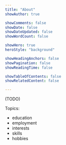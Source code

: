 ```yaml
---
title: "About"
showAuthor: true

showComments: false
showDate: false
showDateUpdated: false
showWordCount: false

showHero: true
heroStyle: "background"

showHeadingAnchors: false
showPagination: false
showReadingTime: false

showTableOfContents: false
showRelatedContent: false

---
```



(TODO)

Topics:

- education
- employment
- interests
- skills
- hobbies
